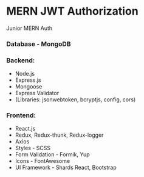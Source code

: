 # MERN JWT Authorization
Junior MERN Auth

### Database - MongoDB

### Backend:
- Node.js
- Express.js
- Mongoose
- Express Validator
- (Libraries: jsonwebtoken, bcryptjs, config, cors)

### Frontend:
- React.js
- Redux, Redux-thunk, Redux-logger
- Axios
- Styles - SCSS
- Form Validation - Formik, Yup
- Icons - FontAwesome
- UI Framework - Shards React, Bootstrap
